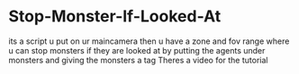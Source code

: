 # Stop-Monster-If-Looked-At
its a script u put on ur maincamera then u have a zone and fov range where u can stop monsters if they are looked at by putting the agents under monsters and giving the monsters a tag
Theres a video for the tutorial
